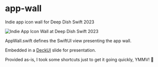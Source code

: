 # app-wall
Indie app icon wall for Deep Dish Swift 2023

![Indie App Icon Wall at Deep Dish Swift 2023](https://user-images.githubusercontent.com/227043/236649356-62255814-8990-4413-90b5-471719bc48d3.jpeg)

AppWall.swift defines the SwiftUI view presenting the app wall.

Embedded in a [DeckUI](https://github.com/joshdholtz/DeckUI) slide for presentation.

Provided as-is, I took some shortcuts just to get it going quickly, YMMV! 😬

